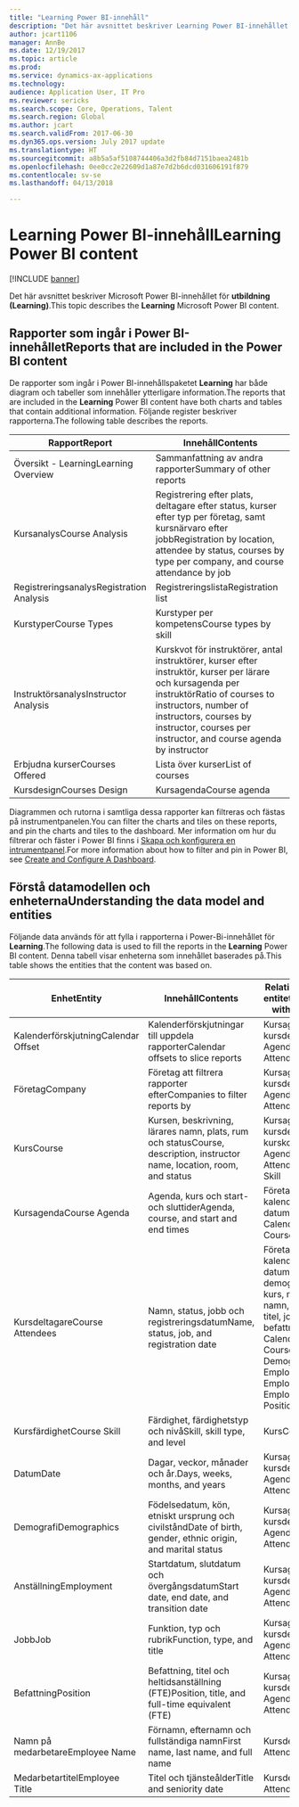 ```yaml
---
title: "Learning Power BI-innehåll"
description: "Det här avsnittet beskriver Learning Power BI-innehållet."
author: jcart1106
manager: AnnBe
ms.date: 12/19/2017
ms.topic: article
ms.prod: 
ms.service: dynamics-ax-applications
ms.technology: 
audience: Application User, IT Pro
ms.reviewer: sericks
ms.search.scope: Core, Operations, Talent
ms.search.region: Global
ms.author: jcart
ms.search.validFrom: 2017-06-30
ms.dyn365.ops.version: July 2017 update
ms.translationtype: HT
ms.sourcegitcommit: a8b5a5af5108744406a3d2fb84d7151baea2481b
ms.openlocfilehash: 0ee0cc2e22609d1a87e7d2b6dcd031606191f879
ms.contentlocale: sv-se
ms.lasthandoff: 04/13/2018

---
```


# <a name="learning-power-bi-content"></a><span data-ttu-id="c4ecc-103">Learning Power BI-innehåll</span><span class="sxs-lookup"><span data-stu-id="c4ecc-103">Learning Power BI content</span></span>

[!INCLUDE [banner](../includes/banner.md)]

<span data-ttu-id="c4ecc-104">Det här avsnittet beskriver Microsoft Power BI-innehållet för **utbildning (Learning)**.</span><span class="sxs-lookup"><span data-stu-id="c4ecc-104">This topic describes the **Learning** Microsoft Power BI content.</span></span>

## <a name="reports-that-are-included-in-the-power-bi-content"></a><span data-ttu-id="c4ecc-105">Rapporter som ingår i Power BI-innehållet</span><span class="sxs-lookup"><span data-stu-id="c4ecc-105">Reports that are included in the Power BI content</span></span>

<span data-ttu-id="c4ecc-106">De rapporter som ingår i Power BI-innehållspaketet **Learning** har både diagram och tabeller som innehåller ytterligare information.</span><span class="sxs-lookup"><span data-stu-id="c4ecc-106">The reports that are included in the **Learning** Power BI content have both charts and tables that contain additional information.</span></span> <span data-ttu-id="c4ecc-107">Följande register beskriver rapporterna.</span><span class="sxs-lookup"><span data-stu-id="c4ecc-107">The following table describes the reports.</span></span>

| <span data-ttu-id="c4ecc-108">Rapport</span><span class="sxs-lookup"><span data-stu-id="c4ecc-108">Report</span></span>                | <span data-ttu-id="c4ecc-109">Innehåll</span><span class="sxs-lookup"><span data-stu-id="c4ecc-109">Contents</span></span> |
|-----------------------|----------|
| <span data-ttu-id="c4ecc-110">Översikt - Learning</span><span class="sxs-lookup"><span data-stu-id="c4ecc-110">Learning Overview</span></span>     | <span data-ttu-id="c4ecc-111">Sammanfattning av andra rapporter</span><span class="sxs-lookup"><span data-stu-id="c4ecc-111">Summary of other reports</span></span> |
| <span data-ttu-id="c4ecc-112">Kursanalys</span><span class="sxs-lookup"><span data-stu-id="c4ecc-112">Course Analysis</span></span>       | <span data-ttu-id="c4ecc-113">Registrering efter plats, deltagare efter status, kurser efter typ per företag, samt kursnärvaro efter jobb</span><span class="sxs-lookup"><span data-stu-id="c4ecc-113">Registration by location, attendee by status, courses by type per company, and course attendance by job</span></span> |
| <span data-ttu-id="c4ecc-114">Registreringsanalys</span><span class="sxs-lookup"><span data-stu-id="c4ecc-114">Registration Analysis</span></span> | <span data-ttu-id="c4ecc-115">Registreringslista</span><span class="sxs-lookup"><span data-stu-id="c4ecc-115">Registration list</span></span> |
| <span data-ttu-id="c4ecc-116">Kurstyper</span><span class="sxs-lookup"><span data-stu-id="c4ecc-116">Course Types</span></span>          | <span data-ttu-id="c4ecc-117">Kurstyper per kompetens</span><span class="sxs-lookup"><span data-stu-id="c4ecc-117">Course types by skill</span></span> |
| <span data-ttu-id="c4ecc-118">Instruktörsanalys</span><span class="sxs-lookup"><span data-stu-id="c4ecc-118">Instructor Analysis</span></span>   | <span data-ttu-id="c4ecc-119">Kurskvot för instruktörer, antal instruktörer, kurser efter instruktör, kurser per lärare och kursagenda per instruktör</span><span class="sxs-lookup"><span data-stu-id="c4ecc-119">Ratio of courses to instructors, number of instructors, courses by instructor, courses per instructor, and course agenda by instructor</span></span> |
| <span data-ttu-id="c4ecc-120">Erbjudna kurser</span><span class="sxs-lookup"><span data-stu-id="c4ecc-120">Courses Offered</span></span>       | <span data-ttu-id="c4ecc-121">Lista över kurser</span><span class="sxs-lookup"><span data-stu-id="c4ecc-121">List of courses</span></span> |
| <span data-ttu-id="c4ecc-122">Kursdesign</span><span class="sxs-lookup"><span data-stu-id="c4ecc-122">Courses Design</span></span>        | <span data-ttu-id="c4ecc-123">Kursagenda</span><span class="sxs-lookup"><span data-stu-id="c4ecc-123">Course agenda</span></span> |

<span data-ttu-id="c4ecc-124">Diagrammen och rutorna i samtliga dessa rapporter kan filtreras och fästas på instrumentpanelen.</span><span class="sxs-lookup"><span data-stu-id="c4ecc-124">You can filter the charts and tiles on these reports, and pin the charts and tiles to the dashboard.</span></span> <span data-ttu-id="c4ecc-125">Mer information om hur du filtrerar och fäster i Power BI finns i [Skapa och konfigurera en intrumentpanel](https://powerbi.microsoft.com/en-us/guided-learning/powerbi-learning-4-2-create-configure-dashboards).</span><span class="sxs-lookup"><span data-stu-id="c4ecc-125">For more information about how to filter and pin in Power BI, see [Create and Configure A Dashboard](https://powerbi.microsoft.com/en-us/guided-learning/powerbi-learning-4-2-create-configure-dashboards).</span></span>

## <a name="understanding-the-data-model-and-entities"></a><span data-ttu-id="c4ecc-126">Förstå datamodellen och enheterna</span><span class="sxs-lookup"><span data-stu-id="c4ecc-126">Understanding the data model and entities</span></span>

<span data-ttu-id="c4ecc-127">Följande data används för att fylla i rapporterna i Power-Bi-innehållet för **Learning**.</span><span class="sxs-lookup"><span data-stu-id="c4ecc-127">The following data is used to fill the reports in the **Learning** Power BI content.</span></span> <span data-ttu-id="c4ecc-128">Denna tabell visar enheterna som innehållet baserades på.</span><span class="sxs-lookup"><span data-stu-id="c4ecc-128">This table shows the entities that the content was based on.</span></span>

| <span data-ttu-id="c4ecc-129">Enhet</span><span class="sxs-lookup"><span data-stu-id="c4ecc-129">Entity</span></span>           | <span data-ttu-id="c4ecc-130">Innehåll</span><span class="sxs-lookup"><span data-stu-id="c4ecc-130">Contents</span></span>                                                         | <span data-ttu-id="c4ecc-131">Relationer med andra entiteter</span><span class="sxs-lookup"><span data-stu-id="c4ecc-131">Relationships with other entities</span></span> |
|------------------|------------------------------------------------------------------|-----------------------------------|
| <span data-ttu-id="c4ecc-132">Kalenderförskjutning</span><span class="sxs-lookup"><span data-stu-id="c4ecc-132">Calendar Offset</span></span>  | <span data-ttu-id="c4ecc-133">Kalenderförskjutningar till uppdela rapporter</span><span class="sxs-lookup"><span data-stu-id="c4ecc-133">Calendar offsets to slice reports</span></span>                                | <span data-ttu-id="c4ecc-134">Kursagenda, kursdeltagare</span><span class="sxs-lookup"><span data-stu-id="c4ecc-134">Course Agenda, Course Attendees</span></span> |
| <span data-ttu-id="c4ecc-135">Företag</span><span class="sxs-lookup"><span data-stu-id="c4ecc-135">Company</span></span>          | <span data-ttu-id="c4ecc-136">Företag att filtrera rapporter efter</span><span class="sxs-lookup"><span data-stu-id="c4ecc-136">Companies to filter reports by</span></span>                                   | <span data-ttu-id="c4ecc-137">Kursagenda, kursdeltagare</span><span class="sxs-lookup"><span data-stu-id="c4ecc-137">Course Agenda, Course Attendees</span></span> |
| <span data-ttu-id="c4ecc-138">Kurs</span><span class="sxs-lookup"><span data-stu-id="c4ecc-138">Course</span></span>           | <span data-ttu-id="c4ecc-139">Kursen, beskrivning, lärares namn, plats, rum och status</span><span class="sxs-lookup"><span data-stu-id="c4ecc-139">Course, description, instructor name, location, room, and status</span></span> | <span data-ttu-id="c4ecc-140">Kursagenda, kursdeltagare, kurskompetens</span><span class="sxs-lookup"><span data-stu-id="c4ecc-140">Course Agenda, Course Attendees, Course Skill</span></span> |
| <span data-ttu-id="c4ecc-141">Kursagenda</span><span class="sxs-lookup"><span data-stu-id="c4ecc-141">Course Agenda</span></span>    | <span data-ttu-id="c4ecc-142">Agenda, kurs och start- och sluttider</span><span class="sxs-lookup"><span data-stu-id="c4ecc-142">Agenda, course, and start and end times</span></span>                          | <span data-ttu-id="c4ecc-143">Företaget, kalenderförskjutning, datum, kurs</span><span class="sxs-lookup"><span data-stu-id="c4ecc-143">Company, Calendar Offset, Date, Course</span></span> |
| <span data-ttu-id="c4ecc-144">Kursdeltagare</span><span class="sxs-lookup"><span data-stu-id="c4ecc-144">Course Attendees</span></span> | <span data-ttu-id="c4ecc-145">Namn, status, jobb och registreringsdatum</span><span class="sxs-lookup"><span data-stu-id="c4ecc-145">Name, status, job, and registration date</span></span>                         | <span data-ttu-id="c4ecc-146">Företag, kalenderförskjutning, datum, kurs, demografi, anställning, kurs, medarbetarens namn, medarbetares titel, jobb, befattning</span><span class="sxs-lookup"><span data-stu-id="c4ecc-146">Company, Calendar Offset, Date, Course, Demographics, Employment, Course, Employee Name, Employee Title, Job, Position</span></span> |
| <span data-ttu-id="c4ecc-147">Kursfärdighet</span><span class="sxs-lookup"><span data-stu-id="c4ecc-147">Course Skill</span></span>     | <span data-ttu-id="c4ecc-148">Färdighet, färdighetstyp och nivå</span><span class="sxs-lookup"><span data-stu-id="c4ecc-148">Skill, skill type, and level</span></span>                                     | <span data-ttu-id="c4ecc-149">Kurs</span><span class="sxs-lookup"><span data-stu-id="c4ecc-149">Course</span></span> |
| <span data-ttu-id="c4ecc-150">Datum</span><span class="sxs-lookup"><span data-stu-id="c4ecc-150">Date</span></span>             | <span data-ttu-id="c4ecc-151">Dagar, veckor, månader och år.</span><span class="sxs-lookup"><span data-stu-id="c4ecc-151">Days, weeks, months, and years</span></span>                                   | <span data-ttu-id="c4ecc-152">Kursagenda, kursdeltagare</span><span class="sxs-lookup"><span data-stu-id="c4ecc-152">Course Agenda, Course Attendees</span></span> |
| <span data-ttu-id="c4ecc-153">Demografi</span><span class="sxs-lookup"><span data-stu-id="c4ecc-153">Demographics</span></span>     | <span data-ttu-id="c4ecc-154">Födelsedatum, kön, etniskt ursprung och civilstånd</span><span class="sxs-lookup"><span data-stu-id="c4ecc-154">Date of birth, gender, ethnic origin, and marital status</span></span>         | <span data-ttu-id="c4ecc-155">Kursagenda, kursdeltagare</span><span class="sxs-lookup"><span data-stu-id="c4ecc-155">Course Agenda, Course Attendees</span></span> |
| <span data-ttu-id="c4ecc-156">Anställning</span><span class="sxs-lookup"><span data-stu-id="c4ecc-156">Employment</span></span>       | <span data-ttu-id="c4ecc-157">Startdatum, slutdatum och övergångsdatum</span><span class="sxs-lookup"><span data-stu-id="c4ecc-157">Start date, end date, and transition date</span></span>                        | <span data-ttu-id="c4ecc-158">Kursagenda, kursdeltagare</span><span class="sxs-lookup"><span data-stu-id="c4ecc-158">Course Agenda, Course Attendees</span></span> |
| <span data-ttu-id="c4ecc-159">Jobb</span><span class="sxs-lookup"><span data-stu-id="c4ecc-159">Job</span></span>              | <span data-ttu-id="c4ecc-160">Funktion, typ och rubrik</span><span class="sxs-lookup"><span data-stu-id="c4ecc-160">Function, type, and title</span></span>                                        | <span data-ttu-id="c4ecc-161">Kursagenda, kursdeltagare</span><span class="sxs-lookup"><span data-stu-id="c4ecc-161">Course Agenda, Course Attendees</span></span> |
| <span data-ttu-id="c4ecc-162">Befattning</span><span class="sxs-lookup"><span data-stu-id="c4ecc-162">Position</span></span>         | <span data-ttu-id="c4ecc-163">Befattning, titel och heltidsanställning (FTE)</span><span class="sxs-lookup"><span data-stu-id="c4ecc-163">Position, title, and full-time equivalent (FTE)</span></span>                  | <span data-ttu-id="c4ecc-164">Kursagenda, kursdeltagare</span><span class="sxs-lookup"><span data-stu-id="c4ecc-164">Course Agenda, Course Attendees</span></span> |
| <span data-ttu-id="c4ecc-165">Namn på medarbetare</span><span class="sxs-lookup"><span data-stu-id="c4ecc-165">Employee Name</span></span>    | <span data-ttu-id="c4ecc-166">Förnamn, efternamn och fullständiga namn</span><span class="sxs-lookup"><span data-stu-id="c4ecc-166">First name, last name, and full name</span></span>                             | <span data-ttu-id="c4ecc-167">Kursdeltagare</span><span class="sxs-lookup"><span data-stu-id="c4ecc-167">Course Attendees</span></span> |
| <span data-ttu-id="c4ecc-168">Medarbetartitel</span><span class="sxs-lookup"><span data-stu-id="c4ecc-168">Employee Title</span></span>   | <span data-ttu-id="c4ecc-169">Titel och tjänsteålder</span><span class="sxs-lookup"><span data-stu-id="c4ecc-169">Title and seniority date</span></span>                                         | <span data-ttu-id="c4ecc-170">Kursdeltagare</span><span class="sxs-lookup"><span data-stu-id="c4ecc-170">Course Attendees</span></span> |



